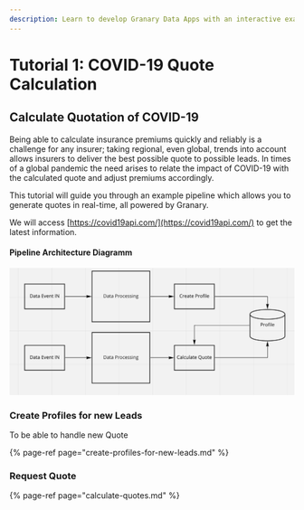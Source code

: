 ```yaml
---
description: Learn to develop Granary Data Apps with an interactive example
---
```


# Tutorial 1: COVID-19 Quote Calculation

## Calculate Quotation of COVID-19

Being able to calculate insurance premiums quickly and reliably is a challenge for any insurer; taking regional, even global, trends into account allows insurers to deliver the best possible quote to possible leads. In times of a global pandemic the need arises to relate the impact of COVID-19 with the calculated quote and adjust premiums accordingly.

This tutorial will guide you through an example pipeline which allows you to generate quotes in real-time, all powered by Granary.

We will access [https://covid19api.com/](https://covid19api.com/)  to get the latest information.

#### Pipeline Architecture Diagramm

![](../../../.gitbook/assets/covid-19-quote-design.png)

### Create Profiles for new Leads

To be able to handle new Quote 

{% page-ref page="create-profiles-for-new-leads.md" %}



### Request Quote 

{% page-ref page="calculate-quotes.md" %}





